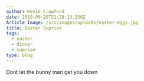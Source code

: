```yaml
---
author: Kevin Crawford
date: 2019-09-25T21:28:13.156Z
Article Image: /src/images/uploads/easter-eggs.jpg
title: Easter Suprise
tags:
  - easter
  - dinner
  - suprise
type: blog
---
```

Dont let the bunny man get you down
